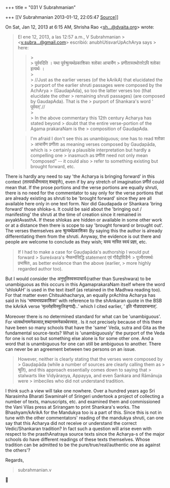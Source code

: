 +++
title = "031 V Subrahmanian"

+++
[[V Subrahmanian	2013-01-12, 22:05:47 [Source](https://groups.google.com/g/bvparishat/c/XtmLLB7L_tA)]]



  
  

On Sat, Jan 12, 2013 at 6:15 AM, Shrisha Rao \<[sh...@dvaita.org]()\> wrote:

  

> El ene 12, 2013, a las 12:57 a.m., V Subrahmanian > \<[v.subra...@gmail.com]()\> escribió: anubhUtisvarUpAchArya says > here:  
> > 
> > \>  
> \> पूर्ववदिति । यथा पूर्वश्रुत्यर्थप्रकाशिकाः श्लोका आचार्येण > प्रणीतास्तथोत्तरेऽपि श्लोका इत्यर्थः ।  
> \>  
> \> //Just as the earlier verses (of the kArikA) that elucidated the > purport of the earlier shruti passages were composed by the AchArya > (GaudapAda), so too the latter verses too (that elucidate the other > remaining shruti passages) (are composed by GaudapAda). That is the > purport of Shankara's word ' पूर्ववत्'.//  
> \>  
> \> In the above commentary this 12th century Acharya has stated beyond > doubt that the entire verse-portion of the Agama prakaraNam is the > composition of GaudapAda.  
>   
> > 
> > I'm afraid I don't see this as unambiguous; one has to read श्लोका > आचार्येण प्रणीताः as meaning verses composed by Gauḍapāda, which is > certainly a plausible interpretation but hardly a compelling one > inasmuch as प्रणीता need not only mean "composed" -- it could also > refer to something existing but brought forward, etc.  

  
There is hardly any need to say 'the Acharya is bringing forward' in this context (तात्पर्याधीनत्वात् शब्दवृत्तेः), even if by any stretch of imagination प्रणीतं could mean that. If the prose portions and the verse portions are equally shruti, there is no need for the commentator to say only for the verse portions that are already existing as shruti to be 'brought forward' since they are all available here only in one text form. Nor did Gaudapada or Shankara 'bring forward' those shloka-s. It could be said about the 'bringing out / manifesting' the shruti at the time of creation since it remained in avyaktAvasthA.  If these shlokas are hidden or available in some other work or at a distance then there is scope to say 'brought forward or brought out'. The verses themselves are श्रुत्यर्थप्रकाशिकाः By saying this the author is already differentiating them from the shruti. Anyway, the evidence is out there and people are welcome to conclude as they wish; यस्य नास्ति स्वयं प्रज्ञा, etc.

>   
> If I had to make a case for Gauḍapāda's authorship I would put forward > Sureśvara's नैष्कर्म्यसिद्धि statement एवं गौदैर्द्राविडैर्नः > पूज्यैरयमर्थः प्रभाषितः, as better evidence than the above (earlier, > more highly regarded author too). 

  
But I would consider the अनुभूतिस्वरूपाचार्यः(rather than Sureshwara) to be unambiguous as this occurs in this AgamaprakaraNam itself where the word 'shlokAH' is used in the text itself (as retained in the Madhwa reading too). For that matter even Chitsukhacharya, an equally prAchIna Acharya has said in his 'भाष्यभावप्रकाशिका’ with reference to the shAnkaran quote in the BSB the kArikA verse 'मृल्लोहविस्फुलिङ्गाद्यैः..’ which I cited earlier, ’ इति गौडपादवचनात्’.   
  
Moreover there is no determined standard for what can be 'unambiguous'.
For धात्वर्थानामनेकत्वात्,शब्दानामनेकार्थवत्त्वात् . Is it not precisely because of this there have been so many schools that have the 'same' Veda, sutra and Gita as the fundamental source-texts? What is 'unambiguously' the purport of the Veda for one is not so but something else alone is for some other one. And a word that is unambiguous for one can still be ambiguous to another. There can never be an agreement between two persons on an issue.    
  
  

> However, neither is clearly stating that the verses were composed by > Gauḍapāda (while a number of sources are clearly calling them as > श्रुति), and this approach essentially comes down to saying that > stalwarts like Vidyāraṇya, Appayya, and even Śankara and Rāmānuja were > imbeciles who did not understand tradition. 

  
I think such a view will take one nowhere. Over a hundred years ago Sri Narasimha Bharati SwaminaH of Sringeri undertook a project of collecting a number of texts, manuscripts, etc. and examined them and commissioned the Vani Vilas press at Srirangam to print Shankara's works. The Bhashyam/kArikA for the Mandukya too is a part of this. Since this is not in tune with the other commentators' reading of the mandukya shruti, can one say that this Acharya did not receive or understand the correct Vedic/Shankaran tradition? In fact such a question will arise even with respect to the prasthAnatraya source texts since the Acharya-s of the major schools do have different readings of these texts themselves.
Whose tradition can be admitted to be the pure/true/real/authentic one as against the others'?  
  
Regards,  

>   
>  subrahmanian.v



